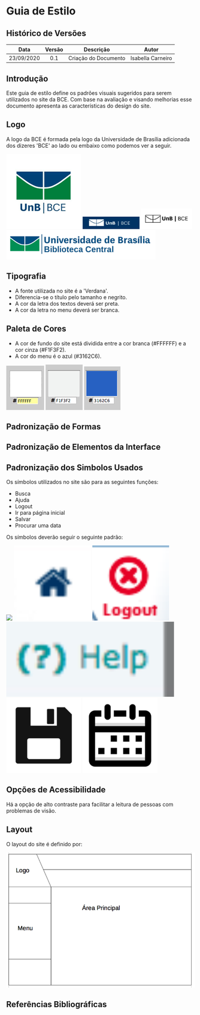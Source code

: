 # Guia de Estilo

## Histórico de Versões
| Data       | Versão | Descrição            | Autor             |
|:----------:|:------:|:--------------------:|:-----------------:|
| 23/09/2020 | 0.1 | Criação do Documento | Isabella Carneiro |

## Introdução

Este guia de estilo define os padrões visuais sugeridos para serem utilizados no site da BCE.
Com base na avaliação e visando melhorias esse documento apresenta as características do design do site.

## Logo

A logo da BCE é formada pela logo da Universidade de Brasília adicionada dos dizeres 'BCE' ao lado ou embaixo como podemos ver a seguir.

<img height="200px" src="assets/images/logos/BCE.jpg">
<img src="assets/images/logos/logo_branca.png">
<img src="assets/images/logos/logo_preta.png">
<img src="assets/images/logos/logo_grande.png">

## Tipografia

* A fonte utilizada no site é a 'Verdana'.
* Diferencia-se o título pelo tamanho e negrito.
* A cor da letra dos textos deverá ser preta.
* A cor da letra no menu deverá ser branca.
## Paleta de Cores

* A cor de fundo do site está dividida entre a cor branca (#FFFFFF) e a cor cinza (#F1F3F2).
* A cor do menu é o azul (#3162C6).

<img src="assets/images/logos/cor_Branca.png">
<img src="assets/images/logos/cor_Cinza.png">
<img src="assets/images/logos/cor_Azul.png">


## Padronização de Formas


## Padronização de Elementos da Interface


## Padronização dos Simbolos Usados

Os símbolos utilizados no site são para as seguintes funções:
* Busca
* Ajuda
* Logout
* Ir para página inicial
* Salvar
* Procurar uma data

Os símbolos deverão seguir o seguinte padrão:

<img height="200px" src="assets/images/logos/busca.png">
<img height="200px" src="assets/images/logos/home.png">
<img height="200px" src="assets/images/logos/logout.png">
<img height="200px" src="assets/images/logos/ajuda.png">
<img height="200px" src="assets/images/logos/salvar.jpg">
<img height="200px" src="assets/images/logos/calendario.png">

## Opções de Acessibilidade

Há a opção de alto contraste para facilitar a leitura de pessoas com problemas de visão.

## Layout

<p>O layout do site é definido por:</p>
<img src="assets/images/logos/layout.png">


## Referências Bibliográficas

